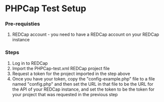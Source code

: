 PHPCap Test Setup
=====================================

### Pre-requisties
1. REDCap account - you need to have a REDCap account on your REDCap instance


### Steps
1. Log in to REDCap
2. Import the PHPCap-test.xml REDCap project file
3. Request a token for the project imported in the step above
4. Once you have your token, copy the "config-example.php" file to a file
   named "config.php" and then set the URL in that file to be the
   URL for the API of your REDCap instance, and set the token to be
   the token for your project that was requested in the previous step